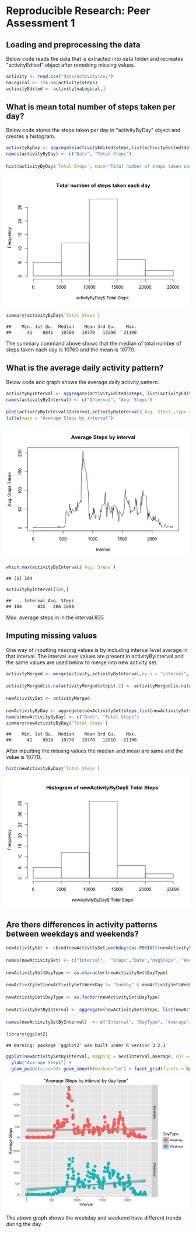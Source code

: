 # Reproducible Research: Peer Assessment 1


## Loading and preprocessing the data

Below code reads the data that is extracted into data folder and recreates "activityEdited" object after remobing missing values.


```r
activity <- read.csv("data/activity.csv")
naLogical <- !is.na(activity$steps)
activityEdited <- activity[naLogical,]
```


## What is mean total number of steps taken per day?

Below code stores the steps taken per day in "activityByDay" object and creates a histogram.


```r
activityByDay <- aggregate(activityEdited$steps,list(activityEdited$date), sum)
names(activityByDay) <- c("Date", "Total Steps")

hist(activityByDay$`Total Steps`, main="Total number of steps taken each day")
```

![](PA1_template_files/figure-html/unnamed-chunk-2-1.png)

```r
summary(activityByDay$`Total Steps`)
```

```
##    Min. 1st Qu.  Median    Mean 3rd Qu.    Max. 
##      41    8841   10760   10770   13290   21190
```



The summary command above shows that the median of total number of steps taken each day is 10760 and the mean is 10770.

## What is the average daily activity pattern?

Below code and graph shows the average daily activity pattern.


```r
activityByInterval <- aggregate(activityEdited$steps, list(activityEdited$interval), mean)
names(activityByInterval) <- c("Interval", "Avg. Steps")

plot(activityByInterval$Interval,activityByInterval$`Avg. Steps`,type = "l",xlab="Interval",ylab="Avg. Steps Taken")
title(main = "Average Steps by interval")
```

![](PA1_template_files/figure-html/unnamed-chunk-4-1.png)

```r
which.max(activityByInterval$`Avg. Steps`)
```

```
## [1] 104
```

```r
activityByInterval[104,]
```

```
##     Interval Avg. Steps
## 104      835   206.1698
```

Max. average steps in in the interval 835

## Imputing missing values

One way of inputting missing values is by including interval level average in that interval. The interval level values are present in activityByInterval and the same values are used below to merge into new activity set.


```r
activityMerged <- merge(activity,activityByInterval,by.x = "interval", by.y="Interval")

activityMerged[is.na(activityMerged$steps),2] <- activityMerged[is.na(activityMerged$steps),4]

newActivitySet <- activityMerged

newActivityByDay <- aggregate(newActivitySet$steps,list(newActivitySet$date), sum)
names(newActivityByDay) <- c("Date", "Total Steps")
summary(newActivityByDay$`Total Steps`)
```

```
##    Min. 1st Qu.  Median    Mean 3rd Qu.    Max. 
##      41    9819   10770   10770   12810   21190
```

After inputting the missing values the median and mean are same and the value is 10770.


```r
hist(newActivityByDay$`Total Steps`)
```

![](PA1_template_files/figure-html/unnamed-chunk-7-1.png)
## Are there differences in activity patterns between weekdays and weekends?




```r
newActivitySet <- cbind(newActivitySet,weekdays(as.POSIXlt(newActivitySet$date)),"Weekend")

names(newActivitySet) <- c("Interval",  "Steps","Date","AvgSteps", "WeekDay","DayType")

newActivitySet$DayType <- as.character(newActivitySet$DayType)

newActivitySet[newActivitySet$WeekDay != "Sunday" & newActivitySet$WeekDay !="Saturday", 6] <- "Weekday"

newActivitySet$DayType <- as.factor(newActivitySet$DayType)

newActivitySetByInterval <- aggregate(newActivitySet$Steps, list(newActivitySet$Interval, newActivitySet$DayType), mean)

names(newActivitySetByInterval)  <- c("Interval", "DayType", "Average")

library(ggplot2)
```

```
## Warning: package 'ggplot2' was built under R version 3.2.3
```

```r
ggplot(newActivitySetByInterval, mapping = aes(Interval,Average, col = DayType,title='Average Steps by interval by day type')) +
  ylab("Average Steps") +
  geom_point(size=3)+ geom_smooth(method="lm") + facet_grid(facets = DayType~.)
```

![](PA1_template_files/figure-html/unnamed-chunk-8-1.png)


The above graph shows the weekday and weekend have different trends during the day.
